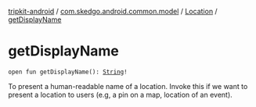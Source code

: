 [tripkit-android](../../index.md) / [com.skedgo.android.common.model](../index.md) / [Location](index.md) / [getDisplayName](./get-display-name.md)

# getDisplayName

`open fun getDisplayName(): `[`String`](https://kotlinlang.org/api/latest/jvm/stdlib/kotlin/-string/index.html)`!`

To present a human-readable name of a location. Invoke this if we want to present a location to users (e.g, a pin on a map, location of an event).

